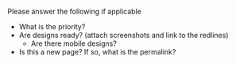 Please answer the following if applicable
  - What is the priority?
  - Are designs ready? (attach screenshots and link to the redlines)
    - Are there mobile designs?
  - Is this a new page? If so, what is the permalink?
